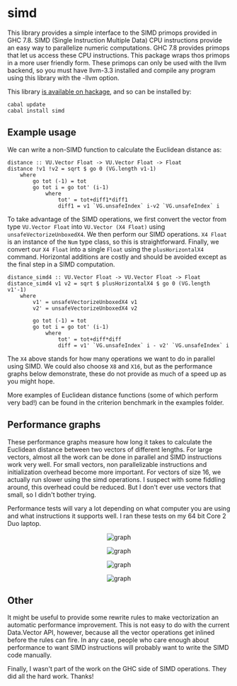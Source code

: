 simd
====

This library provides a simple interface to the SIMD primops provided in GHC 7.8.
SIMD (Single Instruction Multiple Data) CPU instructions provide an easy way to parallelize numeric computations. 
GHC 7.8 provides primops that let us access these CPU instructions. 
This package wraps thos primops in a more user friendly form.
These primops can only be used with the llvm backend, so you must have llvm-3.3 installed and compile any program using this library with the -llvm option.

This library [is available on hackage](http://hackage.haskell.org/package/simd), and so can be installed by:
    
    cabal update
    cabal install simd

Example usage
------------

We can write a non-SIMD function to calculate the Euclidean distance as:

    distance :: VU.Vector Float -> VU.Vector Float -> Float
    distance !v1 !v2 = sqrt $ go 0 (VG.length v1-1)
        where
            go tot (-1) = tot
            go tot i = go tot' (i-1)
                where
                    tot' = tot+diff1*diff1
                    diff1 = v1 `VG.unsafeIndex` i-v2 `VG.unsafeIndex` i

To take advantage of the SIMD operations, we first convert the vector from type `VU.Vector Float` into `VU.Vector (X4 Float)` using `unsafeVectorizeUnboxedX4`.
We then perform our SIMD operations.
`X4 Float` is an instance of the `Num` type class, so this is straightforward.
Finally, we convert our `X4 Float` into a single `Float` using the `plusHorizontalX4` command.
Horizontal additions are costly and should be avoided except as the final step in a SIMD computation.

    distance_simd4 :: VU.Vector Float -> VU.Vector Float -> Float
    distance_simd4 v1 v2 = sqrt $ plusHorizontalX4 $ go 0 (VG.length v1'-1)
        where
            v1' = unsafeVectorizeUnboxedX4 v1
            v2' = unsafeVectorizeUnboxedX4 v2
            
            go tot (-1) = tot
            go tot i = go tot' (i-1)
                where
                    tot' = tot+diff*diff
                    diff = v1' `VG.unsafeIndex` i - v2' `VG.unsafeIndex` i
                
The `X4` above stands for how many operations we want to do in parallel using SIMD.
We could also choose `X8` and `X16`, but as the performance graphs below demonstrate, these do not provide as much of a speed up as you might hope.

More examples of Euclidean distance functions (some of which perform very bad!) can be found in the criterion benchmark in the examples folder.
    
                
Performance graphs
-------

These performance graphs measure how long it takes to calculate the Euclidean distance between two vectors of different lengths.
For large vectors, almost all the work can be done in parallel and SIMD instructions work very well.
For small vectors, non parallelizable instructions and initialization overhead become more important.
For vectors of size 16, we actually run slower using the simd operations.
I suspect with some fiddling around, this overhead could be reduced.
But I don't ever use vectors that small, so I didn't bother trying.

Performance tests will vary a lot depending on what computer you are using and what instructions it supports well.
I ran these tests on my 64 bit Core 2 Duo laptop.

<p align=center>
<img src="http://izbicki.me/public/cs/github/summary16000-2.png" alt="graph" />
</p>
<p align=center>
<img src="http://izbicki.me/public/cs/github/summary1600.png" alt="graph" />
</p>
<p align=center>
<img src="http://izbicki.me/public/cs/github/summary160.png" alt="graph" />
</p>
<p align=center>
<img src="http://izbicki.me/public/cs/github/summary16.png" alt="graph" />
</p>

Other
------

It might be useful to provide some rewrite rules to make vectorization an automatic performance improvement.
This is not easy to do with the current Data.Vector API, however, because all the vector operations get inlined before the rules can fire.
In any case, people who care enough about performance to want SIMD instructions will probably want to write the SIMD code manually.

Finally, I wasn't part of the work on the GHC side of SIMD operations.  They did all the hard work.  Thanks!
